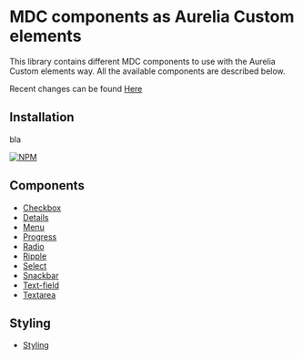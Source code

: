 # MDC components as Aurelia Custom elements
This library contains different MDC components to use with the Aurelia Custom elements way. All the available components are described below. 

Recent changes can be found [Here](./CHANGELOG.md)

## Installation
bla

[![NPM](https://nodei.co/npm/aurelia-mdc-elements.png?compact=true)](https://nodei.co/npm/aurelia-mdc-elements/)

## Components

 - [Checkbox](components/checkbox/README.md)
 - [Details](components/details/README.md)
 - [Menu](components/menu/README.md)
 - [Progress](components/progress/README.md)
 - [Radio](components/radio/README.md)
 - [Ripple](components/ripple/README.md)
 - [Select](components/select/README.md)
 - [Snackbar](components/snackbar/README.md)
 - [Text-field](components/textfield/README.md)
 - [Textarea](components/textarea/README.md)

## Styling

 - [Styling](components/styles/README.md)